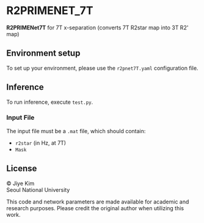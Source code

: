 # R2PRIMENET_7T

**R2PRIMENet7T** for 7T x-separation (converts 7T R2star map into 3T R2' map)

## Environment setup

To set up your environment, please use the `r2pnet7T.yaml` configuration file.

## Inference

To run inference, execute `test.py`. 

### Input File

The input file must be a `.mat` file, which should contain:
- `r2star` (in Hz, at 7T)
- `Mask`

## License

© Jiye Kim  
Seoul National University

This code and network parameters are made available for academic and research purposes. Please credit the original author when utilizing this work.

